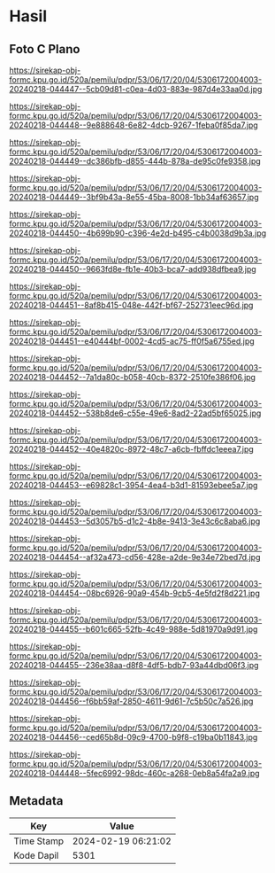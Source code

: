# Hasil

## Foto C Plano

https://sirekap-obj-formc.kpu.go.id/520a/pemilu/pdpr/53/06/17/20/04/5306172004003-20240218-044447--5cb09d81-c0ea-4d03-883e-987d4e33aa0d.jpg

https://sirekap-obj-formc.kpu.go.id/520a/pemilu/pdpr/53/06/17/20/04/5306172004003-20240218-044448--9e888648-6e82-4dcb-9267-1feba0f85da7.jpg

https://sirekap-obj-formc.kpu.go.id/520a/pemilu/pdpr/53/06/17/20/04/5306172004003-20240218-044449--dc386bfb-d855-444b-878a-de95c0fe9358.jpg

https://sirekap-obj-formc.kpu.go.id/520a/pemilu/pdpr/53/06/17/20/04/5306172004003-20240218-044449--3bf9b43a-8e55-45ba-8008-1bb34af63657.jpg

https://sirekap-obj-formc.kpu.go.id/520a/pemilu/pdpr/53/06/17/20/04/5306172004003-20240218-044450--4b699b90-c396-4e2d-b495-c4b0038d9b3a.jpg

https://sirekap-obj-formc.kpu.go.id/520a/pemilu/pdpr/53/06/17/20/04/5306172004003-20240218-044450--9663fd8e-fb1e-40b3-bca7-add938dfbea9.jpg

https://sirekap-obj-formc.kpu.go.id/520a/pemilu/pdpr/53/06/17/20/04/5306172004003-20240218-044451--8af8b415-048e-442f-bf67-252731eec96d.jpg

https://sirekap-obj-formc.kpu.go.id/520a/pemilu/pdpr/53/06/17/20/04/5306172004003-20240218-044451--e40444bf-0002-4cd5-ac75-ff0f5a6755ed.jpg

https://sirekap-obj-formc.kpu.go.id/520a/pemilu/pdpr/53/06/17/20/04/5306172004003-20240218-044452--7a1da80c-b058-40cb-8372-2510fe386f06.jpg

https://sirekap-obj-formc.kpu.go.id/520a/pemilu/pdpr/53/06/17/20/04/5306172004003-20240218-044452--538b8de6-c55e-49e6-8ad2-22ad5bf65025.jpg

https://sirekap-obj-formc.kpu.go.id/520a/pemilu/pdpr/53/06/17/20/04/5306172004003-20240218-044452--40e4820c-8972-48c7-a6cb-fbffdc1eeea7.jpg

https://sirekap-obj-formc.kpu.go.id/520a/pemilu/pdpr/53/06/17/20/04/5306172004003-20240218-044453--e69828c1-3954-4ea4-b3d1-81593ebee5a7.jpg

https://sirekap-obj-formc.kpu.go.id/520a/pemilu/pdpr/53/06/17/20/04/5306172004003-20240218-044453--5d3057b5-d1c2-4b8e-9413-3e43c6c8aba6.jpg

https://sirekap-obj-formc.kpu.go.id/520a/pemilu/pdpr/53/06/17/20/04/5306172004003-20240218-044454--af32a473-cd56-428e-a2de-9e34e72bed7d.jpg

https://sirekap-obj-formc.kpu.go.id/520a/pemilu/pdpr/53/06/17/20/04/5306172004003-20240218-044454--08bc6926-90a9-454b-9cb5-4e5fd2f8d221.jpg

https://sirekap-obj-formc.kpu.go.id/520a/pemilu/pdpr/53/06/17/20/04/5306172004003-20240218-044455--b601c665-52fb-4c49-988e-5d81970a9d91.jpg

https://sirekap-obj-formc.kpu.go.id/520a/pemilu/pdpr/53/06/17/20/04/5306172004003-20240218-044455--236e38aa-d8f8-4df5-bdb7-93a44dbd06f3.jpg

https://sirekap-obj-formc.kpu.go.id/520a/pemilu/pdpr/53/06/17/20/04/5306172004003-20240218-044456--f6bb59af-2850-4611-9d61-7c5b50c7a526.jpg

https://sirekap-obj-formc.kpu.go.id/520a/pemilu/pdpr/53/06/17/20/04/5306172004003-20240218-044456--ced65b8d-09c9-4700-b9f8-c19ba0b11843.jpg

https://sirekap-obj-formc.kpu.go.id/520a/pemilu/pdpr/53/06/17/20/04/5306172004003-20240218-044448--5fec6992-98dc-460c-a268-0eb8a54fa2a9.jpg


## Metadata

| Key        | Value               |
| ---------- | ------------------- |
| Time Stamp | 2024-02-19 06:21:02 |
| Kode Dapil | 5301                |



